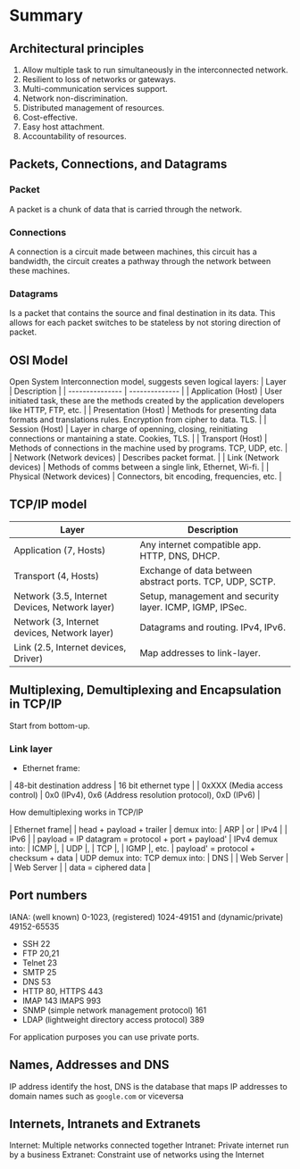 # Summary

## Architectural principles

1. Allow multiple task to run simultaneously in the interconnected network.
2. Resilient to loss of networks or gateways.
3. Multi-communication services support.
4. Network non-discrimination.
5. Distributed management of resources.
6. Cost-effective.
7. Easy host attachment.
8. Accountability of resources.

## Packets, Connections, and Datagrams

### Packet

A packet is a chunk of data that is carried through the network.

### Connections

A connection is a circuit made between machines, this circuit has a bandwidth, the circuit creates a pathway through the network between these machines.

### Datagrams

Is a packet that contains the source and final destination in its data. This allows for each packet switches to be stateless by not storing direction of packet. 

## OSI Model

Open System Interconnection model, suggests seven logical layers:
|   Layer         |    Description |
| --------------- | -------------- |
| Application (Host) | User initiated task, these are the methods created by the application developers like HTTP, FTP, etc. |
| Presentation (Host) | Methods for presenting data formats and translations rules. Encryption from cipher to data. TLS. |
| Session (Host) | Layer in charge of openning, closing, reinitiating connections or mantaining a state. Cookies, TLS. |
| Transport (Host) | Methods of connections in the machine used by programs. TCP, UDP, etc. |
| Network (Network devices) | Describes packet format. |
| Link (Network devices) | Methods of comms between a single link, Ethernet, Wi-fi. |
| Physical (Network devices) | Connectors, bit encoding, frequencies, etc. |

## TCP/IP model

| Layer | Description |
| ----- | ----------- |
| Application (7, Hosts)| Any internet compatible app. HTTP, DNS, DHCP. |
| Transport (4, Hosts) | Exchange of data between abstract ports. TCP, UDP, SCTP. |
| Network (3.5, Internet Devices, Network layer) | Setup, management and security layer. ICMP, IGMP, IPSec. |
| Network (3, Internet devices, Network layer) | Datagrams and routing. IPv4, IPv6. |
| Link (2.5, Internet devices, Driver) | Map addresses to link-layer. |

## Multiplexing, Demultiplexing and Encapsulation in TCP/IP

Start from bottom-up.

### Link layer

- Ethernet frame:

| 48-bit destination address | 16 bit ethernet type |
| 0xXXX (Media access control) | 0x0 (IPv4), 0x6 (Address resolution protocol), 0xD (IPv6) |

How demultiplexing works in TCP/IP

| Ethernet frame|                               | head + payload + trailer |
demux into:
| ARP | or | IPv4 | | IPv6 |                    | payload = IP datagram = protocol + port + payload' |
IPv4 demux into:
| ICMP |, | UDP |, | TCP |, | IGMP |, etc.      | payload' = protocol + checksum + data |
UDP demux into:          TCP demux into:
| DNS | | Web Server |    | Web Server |        | data = ciphered data |

## Port numbers

IANA: (well known) 0-1023, (registered) 1024-49151 and (dynamic/private) 49152-65535

- SSH 22
- FTP 20,21
- Telnet 23
- SMTP 25
- DNS 53
- HTTP 80, HTTPS 443
- IMAP 143 IMAPS 993
- SNMP (simple network management protocol) 161
- LDAP (lightweight directory access protocol) 389

For application purposes you can use private ports.

## Names, Addresses and DNS

IP address identify the host, DNS is the database that maps IP addresses to domain names such as `google.com` or 
viceversa

## Internets, Intranets and Extranets

Internet: Multiple networks connected together
Intranet: Private internet run by a business
Extranet: Constraint use of networks using the Internet

